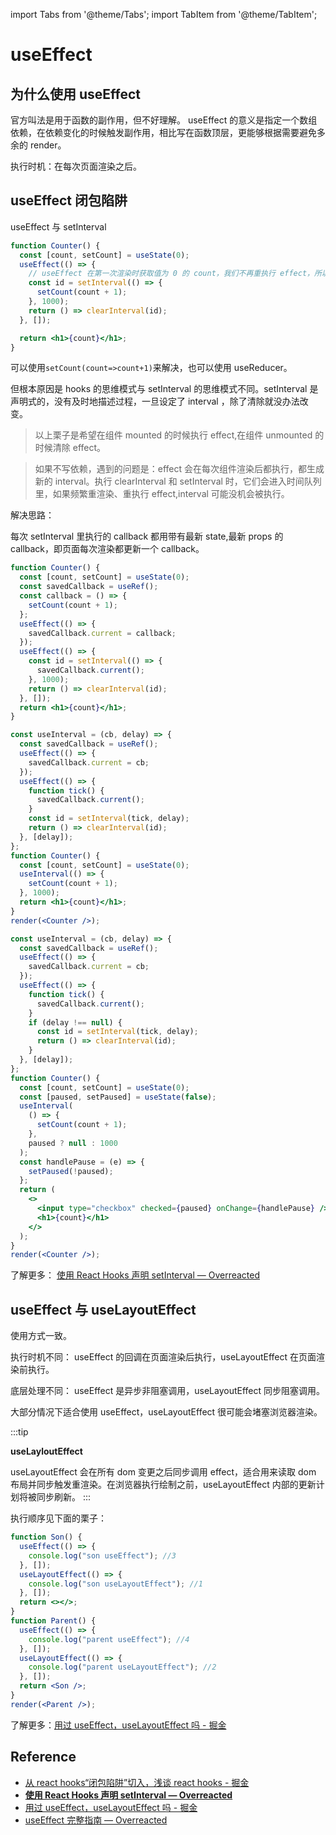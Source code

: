 import Tabs from '@theme/Tabs';
import TabItem from '@theme/TabItem';

# useEffect

## 为什么使用 useEffect

官方叫法是用于函数的副作用，但不好理解。 useEffect 的意义是指定一个数组依赖，在依赖变化的时候触发副作用，相比写在函数顶层，更能够根据需要避免多余的 render。

执行时机：在每次页面渲染之后。

## useEffect 闭包陷阱

useEffect 与 setInterval

```jsx live
function Counter() {
  const [count, setCount] = useState(0);
  useEffect(() => {
    // useEffect 在第一次渲染时获取值为 0 的 count，我们不再重执行 effect，所以 setInterval 一直引用第一次渲染时的闭包 count，以至于 count + 1 一直是 1
    const id = setInterval(() => {
      setCount(count + 1);
    }, 1000);
    return () => clearInterval(id);
  }, []);

  return <h1>{count}</h1>;
}
```

可以使用`setCount(count=>count+1)`来解决，也可以使用 useReducer。

但根本原因是 hooks 的思维模式与 setInterval 的思维模式不同。setInterval 是声明式的，没有及时地描述过程，一旦设定了 interval ，除了清除就没办法改变。

> 以上栗子是希望在组件 mounted 的时候执行 effect,在组件 unmounted 的时候清除 effect。

> 如果不写依赖，遇到的问题是：effect 会在每次组件渲染后都执行，都生成新的 interval。执行 clearInterval 和 setInterval 时，它们会进入时间队列里，如果频繁重渲染、重执行 effect,interval 可能没机会被执行。

解决思路：

每次 setInterval 里执行的 callback 都用带有最新 state,最新 props 的 callback，即页面每次渲染都更新一个 callback。

<Tabs>
<TabItem value="setInterval" label="setInterval">

```jsx live
function Counter() {
  const [count, setCount] = useState(0);
  const savedCallback = useRef();
  const callback = () => {
    setCount(count + 1);
  };
  useEffect(() => {
    savedCallback.current = callback;
  });
  useEffect(() => {
    const id = setInterval(() => {
      savedCallback.current();
    }, 1000);
    return () => clearInterval(id);
  }, []);
  return <h1>{count}</h1>;
}
```

  </TabItem>
  <TabItem value="useInterval" label="useInterval">

```jsx live noInline
const useInterval = (cb, delay) => {
  const savedCallback = useRef();
  useEffect(() => {
    savedCallback.current = cb;
  });
  useEffect(() => {
    function tick() {
      savedCallback.current();
    }
    const id = setInterval(tick, delay);
    return () => clearInterval(id);
  }, [delay]);
};
function Counter() {
  const [count, setCount] = useState(0);
  useInterval(() => {
    setCount(count + 1);
  }, 1000);
  return <h1>{count}</h1>;
}
render(<Counter />);
```

  </TabItem>

  <TabItem value="useIntervalPause" label="usePauseInterval">

```jsx live noInline
const useInterval = (cb, delay) => {
  const savedCallback = useRef();
  useEffect(() => {
    savedCallback.current = cb;
  });
  useEffect(() => {
    function tick() {
      savedCallback.current();
    }
    if (delay !== null) {
      const id = setInterval(tick, delay);
      return () => clearInterval(id);
    }
  }, [delay]);
};
function Counter() {
  const [count, setCount] = useState(0);
  const [paused, setPaused] = useState(false);
  useInterval(
    () => {
      setCount(count + 1);
    },
    paused ? null : 1000
  );
  const handlePause = (e) => {
    setPaused(!paused);
  };
  return (
    <>
      <input type="checkbox" checked={paused} onChange={handlePause} /> paused
      <h1>{count}</h1>
    </>
  );
}
render(<Counter />);
```

  </TabItem>
</Tabs>

了解更多： [使用 React Hooks 声明 setInterval — Overreacted](https://overreacted.io/zh-hans/making-setinterval-declarative-with-react-hooks/)

## useEffect 与 useLayoutEffect

使用方式一致。

执行时机不同： useEffect 的回调在页面渲染后执行，useLayoutEffect 在页面渲染前执行。

底层处理不同： useEffect 是异步非阻塞调用，useLayoutEffect 同步阻塞调用。

大部分情况下适合使用 useEffect，useLayoutEffect 很可能会堵塞浏览器渲染。

:::tip

**useLayloutEffect**

useLayoutEffect 会在所有 dom 变更之后同步调用 effect，适合用来读取 dom 布局并同步触发重渲染。在浏览器执行绘制之前，useLayoutEffect 内部的更新计划将被同步刷新。
:::

执行顺序见下面的栗子：

```jsx live noInline
function Son() {
  useEffect(() => {
    console.log("son useEffect"); //3
  }, []);
  useLayoutEffect(() => {
    console.log("son useLayoutEffect"); //1
  }, []);
  return <></>;
}
function Parent() {
  useEffect(() => {
    console.log("parent useEffect"); //4
  }, []);
  useLayoutEffect(() => {
    console.log("parent useLayoutEffect"); //2
  }, []);
  return <Son />;
}
render(<Parent />);
```

了解更多：[用过 useEffect，useLayoutEffect 吗 - 掘金](https://juejin.cn/post/7081103851884904484#heading-9)

## Reference

- [从 react hooks“闭包陷阱”切入，浅谈 react hooks - 掘金](https://juejin.cn/post/6844904193044512782#heading-0)
- [**使用 React Hooks 声明 setInterval — Overreacted**](https://overreacted.io/zh-hans/making-setinterval-declarative-with-react-hooks/)
- [用过 useEffect，useLayoutEffect 吗 - 掘金](https://juejin.cn/post/7081103851884904484#heading-9)
- [useEffect 完整指南 — Overreacted](https://overreacted.io/zh-hans/a-complete-guide-to-useeffect/)
